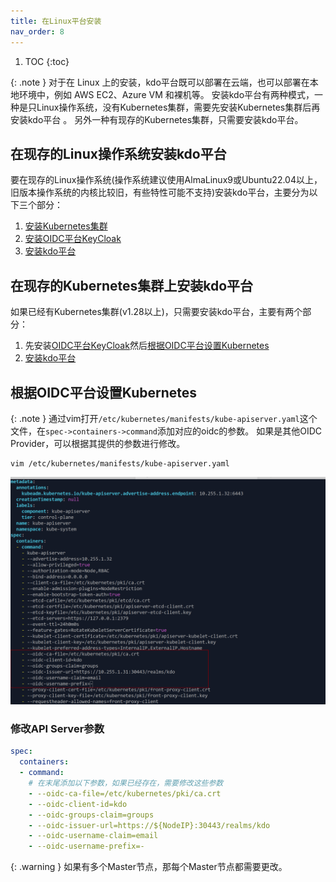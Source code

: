 ```yaml
---
title: 在Linux平台安装
nav_order: 8
---
```



1. TOC
{:toc}


{: .note }
对于在 Linux 上的安装，kdo平台既可以部署在云端，也可以部署在本地环境中，例如 AWS EC2、Azure VM 和裸机等。
安装kdo平台有两种模式，一种是只Linux操作系统，没有Kubernetes集群，需要先安装Kubernetes集群后再安装kdo平台 。
另外一种有现存的Kubernetes集群，只需要安装kdo平台。


## 在现存的Linux操作系统安装kdo平台

要在现存的Linux操作系统(操作系统建议使用AlmaLinux9或Ubuntu22.04以上，旧版本操作系统的内核比较旧，有些特性可能不支持)安装kdo平台，主要分为以下三个部分：

1. [安装Kubernetes集群](kubernetes)
2. [安装OIDC平台KeyCloak](keycloak)
3. [安装kdo平台](kdo)


## 在现存的Kubernetes集群上安装kdo平台

如果已经有Kubernetes集群(v1.28以上)，只需要安装kdo平台，主要有两个部分：
1. 先安装[OIDC平台KeyCloak](keycloak)然后[根据OIDC平台设置Kubernetes](#根据oidc平台设置kubernetes)
2. [安装kdo平台](kdo)


## 根据OIDC平台设置Kubernetes

{: .note }
通过vim打开`/etc/kubernetes/manifests/kube-apiserver.yaml`这个文件，在`spec->containers->command`添加对应的oidc的参数。
如果是其他OIDC Provider，可以根据其提供的参数进行修改。
```shell
vim /etc/kubernetes/manifests/kube-apiserver.yaml
```

![](imgs/update-apiserver.png)
### 修改API Server参数

```yaml 
spec:
  containers:
  - command:
    # 在末尾添加以下参数，如果已经存在，需要修改这些参数
    - --oidc-ca-file=/etc/kubernetes/pki/ca.crt
    - --oidc-client-id=kdo
    - --oidc-groups-claim=groups
    - --oidc-issuer-url=https://${NodeIP}:30443/realms/kdo
    - --oidc-username-claim=email
    - --oidc-username-prefix=-
```


{: .warning }
如果有多个Master节点，那每个Master节点都需要更改。



